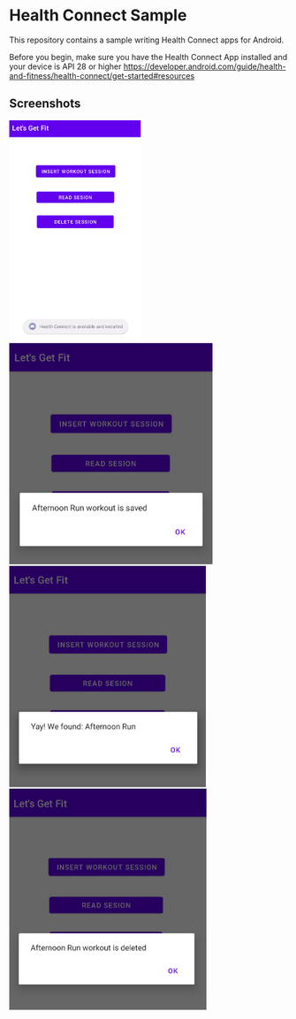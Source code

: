 # Health Connect Sample

This repository contains a sample writing Health Connect apps for Android.

Before you begin, make sure you have the Health Connect App installed and your device is API 28 or higher https://developer.android.com/guide/health-and-fitness/health-connect/get-started#resources

## Screenshots

<img src="screenshots/1.png" height="400" alt="Screenshot"/> <img src="screenshots/2.png" height="400" alt="Screenshot"/> <img src="screenshots/3.png" height="400" alt="Screenshot"/> <img src="screenshots/4.png" height="400" alt="Screenshot"/>


